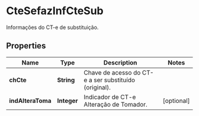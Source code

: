 

# CteSefazInfCteSub

Informações do CT-e de substituição.

## Properties

| Name | Type | Description | Notes |
|------------ | ------------- | ------------- | -------------|
|**chCte** | **String** | Chave de acesso do CT-e a ser substituído (original). |  |
|**indAlteraToma** | **Integer** | Indicador de CT-e Alteração de Tomador. |  [optional] |



